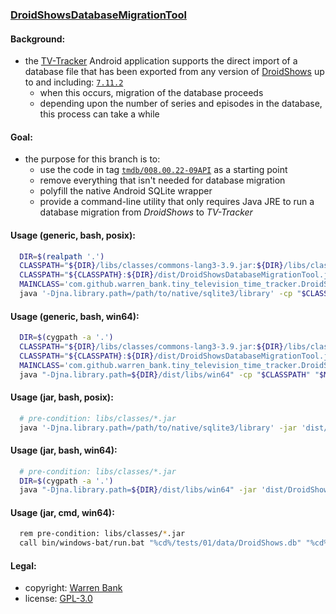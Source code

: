 ### [DroidShowsDatabaseMigrationTool](https://github.com/warren-bank/Android-Tiny-Television-Time-Tracker/tree/jre/db-migration-tool)

#### Background:

* the [TV-Tracker](https://github.com/warren-bank/Android-Tiny-Television-Time-Tracker/tree/fork/tmdb) Android application supports the direct import of a database file that has been exported from any version of [DroidShows](https://github.com/ltguillaume/droidshows) up to and including: [`7.11.2`](https://f-droid.org/repo/nl.asymmetrics.droidshows_71102.apk)
  - when this occurs, migration of the database proceeds
  - depending upon the number of series and episodes in the database, this process can take a while

#### Goal:

* the purpose for this branch is to:
  - use the code in tag [`tmdb/008.00.22-09API`](https://github.com/warren-bank/Android-Tiny-Television-Time-Tracker/releases/tag/tmdb%2F008.00.22-09API) as a starting point
  - remove everything that isn't needed for database migration
  - polyfill the native Android SQLite wrapper
  - provide a command-line utility that only requires Java JRE to run a database migration from _DroidShows_ to _TV-Tracker_

#### Usage (generic, bash, posix):

```bash
  DIR=$(realpath '.')
  CLASSPATH="${DIR}/libs/classes/commons-lang3-3.9.jar:${DIR}/libs/classes/jackson-annotations-2.13.3.jar:${DIR}/libs/classes/jackson-core-2.13.3.jar:${DIR}/libs/classes/jackson-databind-2.13.3.jar:${DIR}/libs/classes/jna-5.13.0.jar"
  CLASSPATH="${CLASSPATH}:${DIR}/dist/DroidShowsDatabaseMigrationTool.jar"
  MAINCLASS='com.github.warren_bank.tiny_television_time_tracker.DroidShowsDatabaseMigrationTool'
  java '-Djna.library.path=/path/to/native/sqlite3/library' -cp "$CLASSPATH" "$MAINCLASS" '/path/to/input/DroidShows.db' '/path/to/output/TV-Tracker.db'
```

#### Usage (generic, bash, win64):

```bash
  DIR=$(cygpath -a '.')
  CLASSPATH="${DIR}/libs/classes/commons-lang3-3.9.jar:${DIR}/libs/classes/jackson-annotations-2.13.3.jar:${DIR}/libs/classes/jackson-core-2.13.3.jar:${DIR}/libs/classes/jackson-databind-2.13.3.jar:${DIR}/libs/classes/jna-5.13.0.jar"
  CLASSPATH="${CLASSPATH}:${DIR}/dist/DroidShowsDatabaseMigrationTool.jar"
  MAINCLASS='com.github.warren_bank.tiny_television_time_tracker.DroidShowsDatabaseMigrationTool'
  java "-Djna.library.path=${DIR}/dist/libs/win64" -cp "$CLASSPATH" "$MAINCLASS" "${DIR}/tests/01/data/DroidShows.db" "${DIR}/tests/01/data/TV-Tracker.db"
```

#### Usage (jar, bash, posix):

```bash
  # pre-condition: libs/classes/*.jar
  java '-Djna.library.path=/path/to/native/sqlite3/library' -jar 'dist/DroidShowsDatabaseMigrationTool.jar' '/path/to/input/DroidShows.db' '/path/to/output/TV-Tracker.db'
```

#### Usage (jar, bash, win64):

```bash
  # pre-condition: libs/classes/*.jar
  DIR=$(cygpath -a '.')
  java "-Djna.library.path=${DIR}/dist/libs/win64" -jar 'dist/DroidShowsDatabaseMigrationTool.jar' "${DIR}/tests/01/data/DroidShows.db" "${DIR}/tests/01/data/TV-Tracker.db"
```

#### Usage (jar, cmd, win64):

```bash
  rem pre-condition: libs/classes/*.jar
  call bin/windows-bat/run.bat "%cd%/tests/01/data/DroidShows.db" "%cd%/tests/01/data/TV-Tracker.db"
```

#### Legal:

* copyright: [Warren Bank](https://github.com/warren-bank)
* license: [GPL-3.0](https://www.gnu.org/licenses/gpl-3.0.txt)
